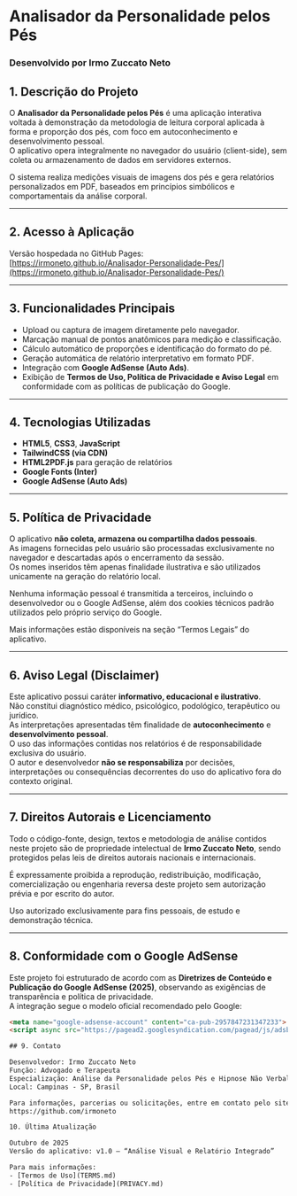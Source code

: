 # Analisador da Personalidade pelos Pés  
### Desenvolvido por **Irmo Zuccato Neto**

## 1. Descrição do Projeto

O **Analisador da Personalidade pelos Pés** é uma aplicação interativa voltada à demonstração da metodologia de leitura corporal aplicada à forma e proporção dos pés, com foco em autoconhecimento e desenvolvimento pessoal.  
O aplicativo opera integralmente no navegador do usuário (client-side), sem coleta ou armazenamento de dados em servidores externos.

O sistema realiza medições visuais de imagens dos pés e gera relatórios personalizados em PDF, baseados em princípios simbólicos e comportamentais da análise corporal.

---

## 2. Acesso à Aplicação

Versão hospedada no GitHub Pages:  
[https://irmoneto.github.io/Analisador-Personalidade-Pes/](https://irmoneto.github.io/Analisador-Personalidade-Pes/)

---

## 3. Funcionalidades Principais

- Upload ou captura de imagem diretamente pelo navegador.  
- Marcação manual de pontos anatômicos para medição e classificação.  
- Cálculo automático de proporções e identificação do formato do pé.  
- Geração automática de relatório interpretativo em formato PDF.  
- Integração com **Google AdSense (Auto Ads)**.  
- Exibição de **Termos de Uso, Política de Privacidade e Aviso Legal** em conformidade com as políticas de publicação do Google.

---

## 4. Tecnologias Utilizadas

- **HTML5**, **CSS3**, **JavaScript**  
- **TailwindCSS (via CDN)**  
- **HTML2PDF.js** para geração de relatórios  
- **Google Fonts (Inter)**  
- **Google AdSense (Auto Ads)**  

---

## 5. Política de Privacidade

O aplicativo **não coleta, armazena ou compartilha dados pessoais**.  
As imagens fornecidas pelo usuário são processadas exclusivamente no navegador e descartadas após o encerramento da sessão.  
Os nomes inseridos têm apenas finalidade ilustrativa e são utilizados unicamente na geração do relatório local.  

Nenhuma informação pessoal é transmitida a terceiros, incluindo o desenvolvedor ou o Google AdSense, além dos cookies técnicos padrão utilizados pelo próprio serviço do Google.

Mais informações estão disponíveis na seção “Termos Legais” do aplicativo.

---

## 6. Aviso Legal (Disclaimer)

Este aplicativo possui caráter **informativo, educacional e ilustrativo**.  
Não constitui diagnóstico médico, psicológico, podológico, terapêutico ou jurídico.  
As interpretações apresentadas têm finalidade de **autoconhecimento** e **desenvolvimento pessoal**.  
O uso das informações contidas nos relatórios é de responsabilidade exclusiva do usuário.  
O autor e desenvolvedor **não se responsabiliza** por decisões, interpretações ou consequências decorrentes do uso do aplicativo fora do contexto original.

---

## 7. Direitos Autorais e Licenciamento

Todo o código-fonte, design, textos e metodologia de análise contidos neste projeto são de propriedade intelectual de **Irmo Zuccato Neto**, sendo protegidos pelas leis de direitos autorais nacionais e internacionais.  

É expressamente proibida a reprodução, redistribuição, modificação, comercialização ou engenharia reversa deste projeto sem autorização prévia e por escrito do autor.

Uso autorizado exclusivamente para fins pessoais, de estudo e demonstração técnica.

---

## 8. Conformidade com o Google AdSense

Este projeto foi estruturado de acordo com as **Diretrizes de Conteúdo e Publicação do Google AdSense (2025)**, observando as exigências de transparência e política de privacidade.  
A integração segue o modelo oficial recomendado pelo Google:

```html
<meta name="google-adsense-account" content="ca-pub-2957847231347233">
<script async src="https://pagead2.googlesyndication.com/pagead/js/adsbygoogle.js?client=ca-pub-2957847231347233" crossorigin="anonymous"></script>

## 9. Contato

Desenvolvedor: Irmo Zuccato Neto
Função: Advogado e Terapeuta
Especialização: Análise da Personalidade pelos Pés e Hipnose Não Verbal
Local: Campinas - SP, Brasil

Para informações, parcerias ou solicitações, entre em contato pelo site oficial ou perfil no GitHub:
https://github.com/irmoneto

10. Última Atualização

Outubro de 2025
Versão do aplicativo: v1.0 – “Análise Visual e Relatório Integrado”

Para mais informações:
- [Termos de Uso](TERMS.md)
- [Política de Privacidade](PRIVACY.md)

